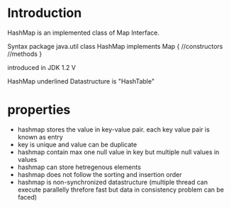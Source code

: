 # Introduction
HashMap is an implemented class of Map Interface.

Syntax
package java.util
class HashMap implements Map
{
 //constructors
 //methods
}

introduced in JDK 1.2 V

HashMap underlined Datastructure is "HashTable"

# properties

- hashmap stores the value in key-value pair. each key value pair is known as entry
- key is unique and value can be duplicate
- hashmap contain max one null value  in key but multiple null values in values
- hashmap can store hetregenous elements
- hashmap does not follow the sorting and insertion order
- hashmap is non-synchronized datastructure (multiple thread can execute parallelly threfore fast but data in consistency 
  problem can be faced)

